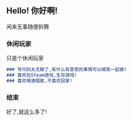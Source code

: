 ## Hello! 你好啊!

闲来无事随便折腾

### 休闲玩家

 只是个休闲玩家

```markdown
### 写代码太无聊了,有什么有意思的事情可以喊我一起做!
### 喜欢玩Steam游戏,生存游戏!
### 喜欢喝酒唱歌,不喜欢回家!
```

### 结束
 好了,就这么多了!


